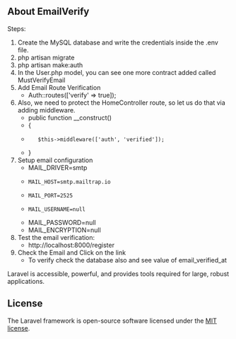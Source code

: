 ## About EmailVerify

Steps:

1. Create the MySQL database and write the credentials inside the .env file.
2. php artisan migrate
3. php artisan make:auth
4. In the User.php model, you can see one more contract added called  MustVerifyEmail
5. Add Email Route Verification 
   - Auth::routes(['verify' => true]);
6. Also, we need to protect the HomeController route, so let us do that via adding middleware.
   -   public function __construct()
    -    {
    -        $this->middleware(['auth', 'verified']);
    -    }
7. Setup email configuration
   -    MAIL_DRIVER=smtp
   -     MAIL_HOST=smtp.mailtrap.io
   -     MAIL_PORT=2525
   -     MAIL_USERNAME=null
    -    MAIL_PASSWORD=null
    -    MAIL_ENCRYPTION=null
8. Test the email verification:
   -    http://localhost:8000/register
9. Check the Email and Click on the link 
   -    To verify check the database also and see value of email_verified_at

Laravel is accessible, powerful, and provides tools required for large, robust applications.


## License

The Laravel framework is open-source software licensed under the [MIT license](https://opensource.org/licenses/MIT).
